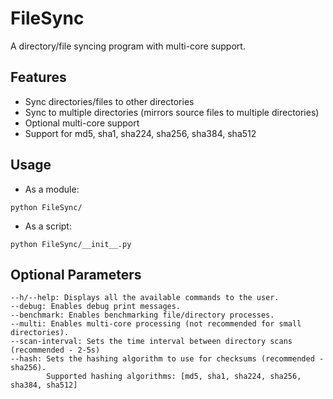 # FileSync
A directory/file syncing program with multi-core support.

## Features
- Sync directories/files to other directories
- Sync to multiple directories (mirrors source files to multiple directories)
- Optional multi-core support
- Support for md5, sha1, sha224, sha256, sha384, sha512

## Usage
- As a module:
```
python FileSync/
```
- As a script:
```
python FileSync/__init__.py
```

## Optional Parameters
```
--h/--help: Displays all the available commands to the user.
--debug: Enables debug print messages.
--benchmark: Enables benchmarking file/directory processes.
--multi: Enables multi-core processing (not recommended for small directories).
--scan-interval: Sets the time interval between directory scans (recommended - 2-5s)
--hash: Sets the hashing algorithm to use for checksums (recommended - sha256).
        Supported hashing algorithms: [md5, sha1, sha224, sha256, sha384, sha512]
```
